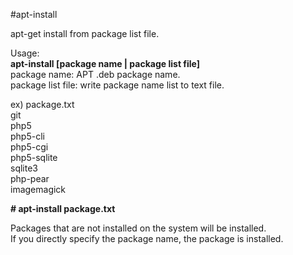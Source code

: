 #apt-install

apt-get install from package list file.  

Usage:  
**apt-install [package name | package list file]**  
package name: APT .deb package name.  
package list file: write package name list to text file.
  
ex) package.txt  
git  
php5  
php5-cli  
php5-cgi  
php5-sqlite  
sqlite3  
php-pear  
imagemagick  
  
**# apt-install package.txt**  
  
Packages that are not installed on the system will be installed.  
If you directly specify the package name, the package is installed.  

